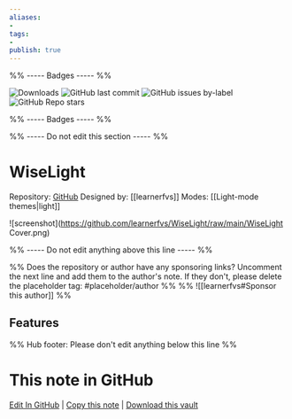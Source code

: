 ```yaml
---
aliases:
- 
tags: 
- 
publish: true
---
```


%% ----- Badges ----- %%

![Downloads](https://img.shields.io/badge/downloads-4167-573E7A?style=for-the-badge&logo=)
![GitHub last commit](https://img.shields.io/github/last-commit/learnerfvs/WiseLight?color=573E7A&label=last%20update&logo=github&style=for-the-badge)
![GitHub issues by-label](https://img.shields.io/github/issues/learnerfvs/WiseLight/help%20wanted?color=573E7A&logo=github&style=for-the-badge) 
![GitHub Repo stars](https://img.shields.io/github/stars/learnerfvs/WiseLight?color=573E7A&logo=github&style=for-the-badge)

%% ----- Badges ----- %%

%% ----- Do not edit this section ----- %%

# WiseLight

Repository: [GitHub](https://github.com/learnerfvs/WiseLight)
Designed by: [[learnerfvs]]
Modes: [[Light-mode themes|light]]



![screenshot](https://github.com/learnerfvs/WiseLight/raw/main/WiseLight Cover.png)

%% ----- Do not edit anything above this line ----- %% 

%% Does the repository or author have any sponsoring links? Uncomment the next line and add them to the author's note. If they don't, please delete the placeholder tag: #placeholder/author %%
%% ![[learnerfvs#Sponsor this author]] %%


## Features



%% Hub footer: Please don't edit anything below this line %%

# This note in GitHub

<span class="git-footer">[Edit In GitHub](https://github.dev/obsidian-community/obsidian-hub/blob/main/02%20-%20Community%20Expansions/02.05%20All%20Community%20Expansions/Themes/WiseLight.md "git-hub-edit-note") | [Copy this note](https://raw.githubusercontent.com/obsidian-community/obsidian-hub/main/02%20-%20Community%20Expansions/02.05%20All%20Community%20Expansions/Themes/WiseLight.md "git-hub-copy-note") | [Download this vault](https://github.com/obsidian-community/obsidian-hub/archive/refs/heads/main.zip "git-hub-download-vault") </span>
